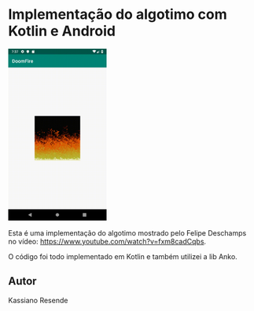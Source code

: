 # Implementação do algotimo com Kotlin e Android

<img src="fire.gif" width="200" height="350" />


Esta é uma implementação do algotimo mostrado pelo Felipe Deschamps no vídeo: https://www.youtube.com/watch?v=fxm8cadCqbs.

O código foi todo implementado em Kotlin e também utilizei a lib Anko.


## Autor

Kassiano Resende


